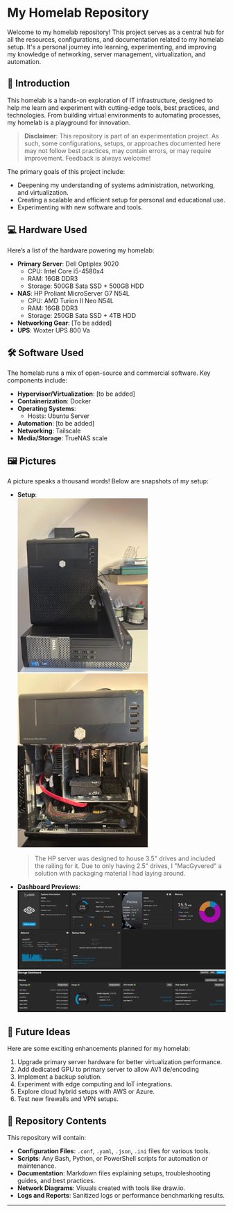 # My Homelab Repository

Welcome to my homelab repository! This project serves as a central hub for all the resources, configurations, and documentation related to my homelab setup. It's a personal journey into learning, experimenting, and improving my knowledge of networking, server management, virtualization, and automation.

## 🌟 Introduction

This homelab is a hands-on exploration of IT infrastructure, designed to help me learn and experiment with cutting-edge tools, best practices, and technologies. From building virtual environments to automating processes, my homelab is a playground for innovation.

> **Disclaimer**: This repository is part of an experimentation project. As such, some configurations, setups, or approaches documented here may not follow best practices, may contain errors, or may require improvement. Feedback is always welcome!

The primary goals of this project include:
- Deepening my understanding of systems administration, networking, and virtualization.
- Creating a scalable and efficient setup for personal and educational use.
- Experimenting with new software and tools.

## 💻 Hardware Used

Here’s a list of the hardware powering my homelab:
- **Primary Server**: Dell Optiplex 9020
  - CPU: Intel Core i5-4580x4
  - RAM: 16GB DDR3
  - Storage: 500GB Sata SSD + 500GB HDD
- **NAS**: HP Proliant MicroServer G7 N54L
  - CPU: AMD Turion II Neo N54L
  - RAM: 16GB DDR3
  - Storage: 250GB Sata SSD + 4TB HDD
- **Networking Gear**: [To be added]
- **UPS**: Woxter UPS 800 Va

## 🛠️ Software Used

The homelab runs a mix of open-source and commercial software. Key components include:
- **Hypervisor/Virtualization**: [to be added]
- **Containerization**: Docker
- **Operating Systems**:
  - Hosts: Ubuntu Server
- **Automation**: [to be added]
- **Networking**: Tailscale
- **Media/Storage**: TrueNAS scale

## 🖼️ Pictures

A picture speaks a thousand words! Below are snapshots of my setup:
- **Setup**:  
     <img src="https://github.com/Promete04/homelab/blob/main/pictures/setup.jpg" width=300>  
     <img src="https://github.com/Promete04/homelab/blob/main/pictures/array.jpg" width=300>
     > The HP server was designed to house 3.5" drives and included the railing for it. Due to only having 2.5" drives, I "MacGyvered" a solution with packaging material I had laying around.  
- **Dashboard Previews**:  
   <img src="https://github.com/Promete04/homelab/blob/main/pictures/dashboard.png" >  
   <img src="https://github.com/Promete04/homelab/blob/main/pictures/drives.png" >

## 🚀 Future Ideas

Here are some exciting enhancements planned for my homelab:
1. Upgrade primary server hardware for better virtualization performance.
2. Add dedicated GPU to primary server to allow AV1 de/encoding
3. Implement a backup solution.
4. Experiment with edge computing and IoT integrations.
5. Explore cloud hybrid setups with AWS or Azure.
6. Test new firewalls and VPN setups.

## 📁 Repository Contents

This repository will contain:
- **Configuration Files**: `.conf`, `.yaml`, `.json`, `.ini` files for various tools.
- **Scripts**: Any Bash, Python, or PowerShell scripts for automation or maintenance.
- **Documentation**: Markdown files explaining setups, troubleshooting guides, and best practices.
- **Network Diagrams**: Visuals created with tools like draw.io.
- **Logs and Reports**: Sanitized logs or performance benchmarking results.

---

